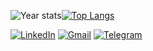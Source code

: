  ![Year stats](http://github-profile-summary-cards.vercel.app/api/cards/profile-details?username=caiogenaro&theme=midnight_purple)[![Top Langs](https://github-readme-stats.vercel.app/api/top-langs/?username=caiogenaro&layout=compact&hide=ShaderLab,HLSL&exclude_repo=stop-multiplayer-unity,checkagem-script)](https://githhub.com/anuraghazra/github-readme-stats)



[![LinkedIn](https://img.shields.io/badge/LinkedIn-0077B5?style=for-the-badge&logo=linkedin&logoColor=white)](https://www.linkedin.com/in/caiogenaro/) [![Gmail](https://img.shields.io/badge/Gmail-D14836?style=for-the-badge&logo=gmail&logoColor=white)](mailto:caiowgcw@gmail.com) [![Telegram](https://img.shields.io/badge/Telegram-2CA5E0?style=for-the-badge&logo=telegram&logoColor=white)](https://t.me/caiogenaro)



